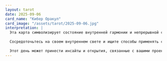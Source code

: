 ```yaml
---
layout: tarot
date: 2025-09-06
card_name: "Кибер Оракул"
card_image: "/assets/tarot/2025-09-06.jpg"
interpretation: |
  Эта карта символизирует состояние внутренней гармонии и непрерывной связи с миром информации. Ваша интуиция и ясное сознание помогут вам принимать решения, особенно в условиях неопределенности. Сегодня вы можете почувствовать, как технологии влияют на вашу жизнь — или в позитивном, или в негативном ключе. Важно находить время для медитации и саморазмышлений, чтобы лучше понимать, как эта энергия играет роль в вашем существовании.
  
  Сосредоточьтесь на своем внутреннем свете и ищите способы применять свои знания. Может возникнуть необходимость соединить свои идеи с действиями, чтобы реализовать задуманное. Обратите внимание на то, как ваши мысли могут материализоваться через современный подход к технологиям и общению. Откройте свое сердце и ум для новых возможностей, которые ждут вас за пределами привычного.
  
  Этот день может принести инсайты и открытия, связанные с вашими проектами или личными целями. Позвольте себе быть открытым для новых идей и решений, которые могут прийти в самый неожиданный момент. Ваши амбиции и стремления могут вписаться в глобальные тенденции, и важно быть готовым использовать это в свою пользу.
---
```


